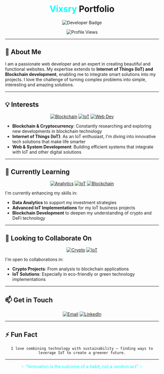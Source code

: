 <h1 align="center"><span style="color: aqua">Vixsry</span> Portfolio</h1>

<p align="center">
  <img src="https://img.shields.io/badge/Web-Developer-aqua?style=for-the-badge&logoColor=black" alt="Developer Badge"/>
</p>

<div align="center">
  
![Profile Views](https://komarev.com/ghpvc/?username=Vixsry&color=white&style=flat)

</div>

---
## 👋 About Me
I am a passionate web developer and an expert in creating beautiful and functional websites. My expertise extends to **Internet of Things (IoT) and Blockchain development**, enabling me to integrate smart solutions into my projects. I love the challenge of turning complex problems into simple, interesting and amazing solutions.

---
## 💡 Interests
<div align="center">

[![Blockchain](https://img.shields.io/badge/BLOCKCHAIN-DEVELOPMENT-aqua?style=for-the-badge&logoColor=black)](#-)
[![IoT](https://img.shields.io/badge/INTERNET-OF%20THINGS-black?style=for-the-badge&logoColor=aqua)](#-)
[![Web Dev](https://img.shields.io/badge/WEB-DEVELOPMENT-aqua?style=for-the-badge&logoColor=black)](#-)

</div>

- **Blockchain & Cryptocurrency**: Constantly researching and exploring new developments in blockchain technology
- **Internet of Things (IoT)**: As an IoT enthusiast, I'm diving into innovative tech solutions that make life smarter
- **Web & System Development**: Building efficient systems that integrate with IoT and other digital solutions

---
## 🚀 Currently Learning
<div align="center">

[![Analytics](https://img.shields.io/badge/Data-Analytics-aqua?style=flat-square&logoColor=black)](#-)
[![IoT](https://img.shields.io/badge/Advanced-IoT-black?style=flat-square&logoColor=aqua)](#-)
[![Blockchain](https://img.shields.io/badge/Blockchain-Development-aqua?style=flat-square&logoColor=black)](#-)

</div>

I'm currently enhancing my skills in:
- **Data Analytics** to support my investment strategies
- **Advanced IoT Implementations** for my IoT business projects
- **Blockchain Development** to deepen my understanding of crypto and DeFi technology

---
## 🤝 Looking to Collaborate On
<div align="center">

[![Crypto](https://img.shields.io/badge/CRYPTO-PROJECTS-black?style=for-the-badge&logoColor=aqua)](#-)
[![IoT](https://img.shields.io/badge/IOT-SOLUTIONS-aqua?style=for-the-badge&logoColor=black)](#-)

</div>

I'm open to collaborations in:
- **Crypto Projects**: From analysis to blockchain applications
- **IoT Solutions**: Especially in eco-friendly or green technology implementations

---
## 📫 Get in Touch
<div align="center">
  
[![Email](https://img.shields.io/badge/Email-aqua?style=for-the-badge&logo=gmail&logoColor=black)](mailto:viksry@proton.me)
[![LinkedIn](https://img.shields.io/badge/LinkedIn-black?style=for-the-badge&logo=linkedin&logoColor=aqua)](https://linkedin.com/in/yourprofile)

</div>

---
## ⚡ Fun Fact
<div align="center">
  
`I love combining technology with sustainability – finding ways to leverage IoT to create a greener future.`

</div>

---
<div align="center">
  
<p style="color: aqua">✨ "Innovation is the outcome of a habit, not a random act" ✨</p>

</div>

<!---
Vixsry/Vixsry is a ✨ special ✨ repository because its `README.md` (this file) appears on your GitHub profile.
You can click the Preview link to take a look at your changes.
--->